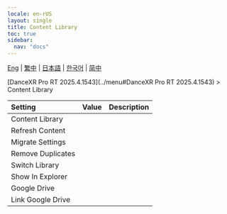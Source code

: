 ```yaml
---
locale: en-rUS
layout: single
title: Content Library
toc: true
sidebar:
  nav: "docs"
---
```

[Eng](/dancexr/menu/2025.4/system/library) | [繁中](/tw/dancexr/menu/2025.4/system/library) | [日本語](/jp/dancexr/menu/2025.4/system/library) | [한국어](/kr/dancexr/menu/2025.4/system/library) | [简中](/zh/dancexr/menu/2025.4/system/library)

[DanceXR Pro RT 2025.4.1543](../menu#DanceXR Pro RT 2025.4.1543) > Content Library



| Setting | Value | Description |
| :--- | --- | :--- |
| Content Library || 
| Refresh Content || 
| Migrate Settings || 
| Remove Duplicates || 
| Switch Library || 
| Show In Explorer || 
| Google Drive || 
| Link Google Drive || 
